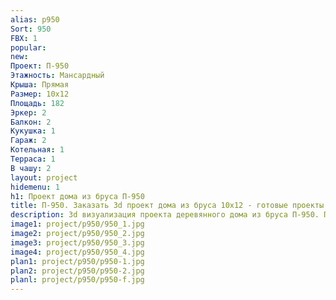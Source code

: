 ```yaml
---
alias: p950
Sort: 950
FBX: 1
popular: 
new: 
Проект: П-950
Этажность: Мансардный
Крыша: Прямая
Размер: 10х12
Площадь: 182
Эркер: 2
Балкон: 2
Кукушка: 1
Гараж: 2
Котельная: 1
Терраса: 1
В чашу: 2
layout: project
hidemenu: 1
h1: Проект дома из бруса П-950
title: П-950. Заказать 3d проект дома из бруса 10х12 - готовые проекты
description: 3d визуализация проекта деревянного дома из бруса П-950. Площадь 182 м2, размер 10х12. Вы можете внести любые изменения в проект.
image1: project/p950/950_1.jpg
image2: project/p950/950_2.jpg
image3: project/p950/950_3.jpg
image4: project/p950/950_4.jpg
plan1: project/p950/p950-1.jpg
plan2: project/p950/p950-2.jpg
planl: project/p950/p950-f.jpg
---
```

